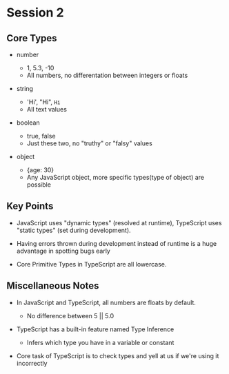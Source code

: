 # Session 2

## Core Types

* number 
    * 1, 5.3, -10 
    * All numbers, no differentation between integers or floats

* string
    * 'Hi', "Hi", `Hi`
    * All text values

* boolean
    * true, false
    * Just these two, no "truthy" or "falsy" values

* object
    * {age: 30}
    * Any JavaScript object, more specific types(type of object) are possible

## Key Points

* JavaScript uses "dynamic types" (resolved at runtime), TypeScript uses "static types" (set during development).

* Having errors thrown during development instead of runtime is a huge advantage in spotting bugs early

* Core Primitive Types in TypeScript are all lowercase.

## Miscellaneous Notes

* In JavaScript and TypeScript, all numbers are floats by default.
    * No difference between 5 || 5.0

* TypeScript has a built-in feature named Type Inference 
    * Infers which type you have in a variable or constant

* Core task of TypeScript is to check types and yell at us if we're using it incorrectly
